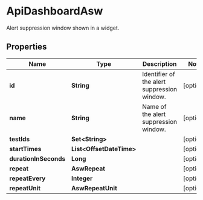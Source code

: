 

# ApiDashboardAsw

Alert suppression window shown in a widget.

## Properties

| Name | Type | Description | Notes |
|------------ | ------------- | ------------- | -------------|
|**id** | **String** | Identifier of the alert suppression window. |  [optional] |
|**name** | **String** | Name of the alert suppression window. |  [optional] |
|**testIds** | **Set&lt;String&gt;** |  |  [optional] |
|**startTimes** | **List&lt;OffsetDateTime&gt;** |  |  [optional] |
|**durationInSeconds** | **Long** |  |  [optional] |
|**repeat** | **AswRepeat** |  |  [optional] |
|**repeatEvery** | **Integer** |  |  [optional] |
|**repeatUnit** | **AswRepeatUnit** |  |  [optional] |



